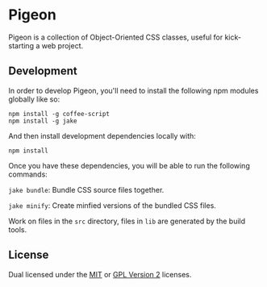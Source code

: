 
Pigeon
======

Pigeon is a collection of Object-Oriented CSS classes, useful
for kick-starting a web project.


Development
-----------

In order to develop Pigeon, you'll need to install the following
npm modules globally like so:

    npm install -g coffee-script
    npm install -g jake

And then install development dependencies locally with:

    npm install

Once you have these dependencies, you will be able to run the
following commands:

`jake bundle`: Bundle CSS source files together.

`jake minify`: Create minfied versions of the bundled CSS files.

Work on files in the `src` directory, files in `lib` are
generated by the build tools.


License
-------

Dual licensed under the [MIT][mit] or [GPL Version 2][gpl]
licenses.


[mit]: http://opensource.org/licenses/mit-license.php
[gpl]: http://opensource.org/licenses/gpl-2.0.php
